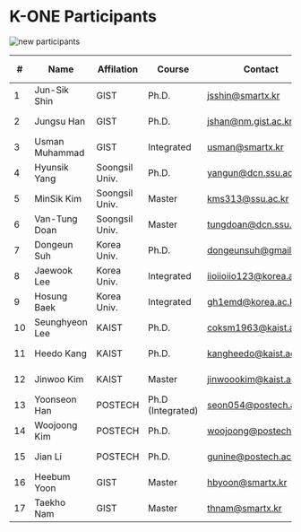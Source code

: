 # K-ONE Participants

![new participants](https://github.com/K-OpenNet/Main/blob/master/images/K-ONE_Participants_New.png)


\# | Name      | Affilation | Course | Contact | Developed S/W | Period
----|----------|------------|--------|---------|---------------|-------
1| Jun-Sik Shin | GIST | Ph.D. | jsshin@smartx.kr  | [OpenStack-OvN](https://github.com/K-OpenNet/OpenStack-OvN) | 15.06-Current
2| Jungsu Han | GIST | Ph.D. | jshan@nm.gist.ac.kr | [OpenStack-MultiView](https://github.com/K-OpenNet/OpenStack-MultiView) | 15.06-Current
3| Usman Muhammad | GIST | Integrated | usman@smartx.kr | - | 16.06-Current
4| Hyunsik Yang | Soongsil Univ. | Ph.D.| yangun@dcn.ssu.ac.kr |[OPNFV-HealthMon](https://github.com/K-OpenNet/OPNFV-HealthMon)| 15.06-Current 
5| MinSik Kim | Soongsil Univ. | Master | kms313@ssu.ac.kr | [OPNFV-StateMon](https://github.com/K-OpenNet/OPNFV-StateMon)| 15.06-Current 
6| Van-Tung Doan | Soongsil Univ. | Master | tungdoan@dcn.ssu.ac.kr | - | 16.06-Current 
7| Dongeun Suh | Korea Univ. | Ph.D. | dongeunsuh@gmail.com | [ODL-OSASS](https://github.com/K-OpenNet/ODL-OSASS) |15.06-Current 
8| Jaewook Lee | Korea Univ. | Integrated | iioiioiio123@korea.ac.kr |[ODL-TASS](https://github.com/K-OpenNet/ODL-TASS)| 15.06-Current 
9| Hosung Baek| Korea Univ. | Integrated | gh1emd@korea.ac.kr | [ODL-SRMSS](https://github.com/K-OpenNet/ODL-SRMSS)| 15.06-Current 
10| Seunghyeon Lee | KAIST | Ph.D. |coksm1963@kaist.ac.kr | [ONOS-ApSM](https://github.com/K-OpenNet/ONOS-ApSM) |15.06-Current 
11| Heedo Kang | KAIST | Ph.D. |kangheedo@kaist.ac.kr | [ONOS-SSM](https://github.com/K-OpenNet/ONOS-SSM) |16.01-Current 
12| Jinwoo Kim | KAIST | Master |jinwoookim@kaist.ac.kr | [ONOS-SMoV](https://github.com/K-OpenNet/ONOS-SMoV) |15.06-Current 
13| Yoonseon Han | POSTECH | Ph.D (Integrated)| seon054@postech.ac.kr | [ONOS-LISP](https://github.com/K-OpenNet/ONOS-LISP)| 15.06-Current 
14| Woojoong Kim | POSTECH | Ph.D. |woojoong@postech.ac.kr | [ONOS-MasMan](https://github.com/K-OpenNet/ONOS-MasMan) |15.06-Current 
15| Jian Li | POSTECH | Ph.D. |gunine@postech.ac.kr | - | 16.06-Current 
16| Heebum Yoon | GIST | Master | hbyoon@smartx.kr | - |16.06-Current 
17| Taekho Nam | GIST | Master| thnam@smartx.kr | - |16.06-Current
